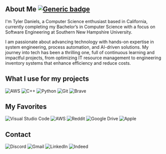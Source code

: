 About Me [![Generic badge](https://img.shields.io/badge/Updated-10/26/2024-<COLOR>.svg)](https://shields.io/)
-
I'm Tyler Daniels, a Computer Science enthusiast based in California, currently completing my Bachelor’s in Computer Science with a focus on Software Engineering at Southern New Hampshire University.

I am passionate about advancing technology with hands-on expertise in system engineering, process automation, and AI-driven solutions. My journey into tech has been a thrilling one, full of continuous learning and impactful projects, from optimizing IT resource management to engineering inventory systems that enhance efficiency and reduce costs.

What I use for my projects
-
![AWS](https://img.shields.io/badge/AWS-%23FF9900.svg?style=for-the-badge&logo=amazon-aws&logoColor=white) ![C++](https://img.shields.io/badge/c++-%2300599C.svg?style=for-the-badge&logo=c%2B%2B&logoColor=white) ![Python](https://img.shields.io/badge/python-3670A0?style=for-the-badge&logo=python&logoColor=ffdd54) ![Git](https://img.shields.io/badge/git-%23F05033.svg?style=for-the-badge&logo=git&logoColor=white) ![Brave](https://img.shields.io/badge/Brave-FB542B?style=for-the-badge&logo=Brave&logoColor=white) 

My Favorites 
-
![Visual Studio Code](https://img.shields.io/badge/Visual%20Studio%20Code-0078d7.svg?style=for-the-badge&logo=visual-studio-code&logoColor=white) ![AWS](https://img.shields.io/badge/AWS-%23FF9900.svg?style=for-the-badge&logo=amazon-aws&logoColor=white) ![Reddit](https://img.shields.io/badge/Reddit-%23FF4500.svg?style=for-the-badge&logo=Reddit&logoColor=white) ![Google Drive](https://img.shields.io/badge/Google%20Drive-4285F4?style=for-the-badge&logo=googledrive&logoColor=white) ![Apple](https://img.shields.io/badge/Apple-%23000000.svg?style=for-the-badge&logo=apple&logoColor=white)

Contact
-
![Discord](https://img.shields.io/badge/Discord-%235865F2.svg?style=for-the-badge&logo=discord&logoColor=white) ![Gmail](https://img.shields.io/badge/Gmail-D14836?style=for-the-badge&logo=gmail&logoColor=white) ![LinkedIn](https://img.shields.io/badge/linkedin-%230077B5.svg?style=for-the-badge&logo=linkedin&logoColor=white) ![Indeed](https://img.shields.io/badge/indeed-003A9B?style=for-the-badge&logo=indeed&logoColor=white)
